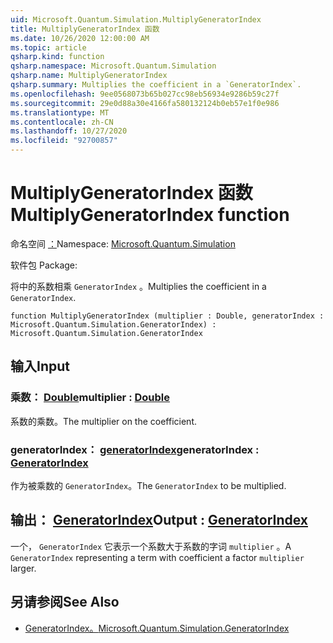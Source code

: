 ```yaml
---
uid: Microsoft.Quantum.Simulation.MultiplyGeneratorIndex
title: MultiplyGeneratorIndex 函数
ms.date: 10/26/2020 12:00:00 AM
ms.topic: article
qsharp.kind: function
qsharp.namespace: Microsoft.Quantum.Simulation
qsharp.name: MultiplyGeneratorIndex
qsharp.summary: Multiplies the coefficient in a `GeneratorIndex`.
ms.openlocfilehash: 9ee0568073b65b027cc98eb56934e9286b59c27f
ms.sourcegitcommit: 29e0d88a30e4166fa580132124b0eb57e1f0e986
ms.translationtype: MT
ms.contentlocale: zh-CN
ms.lasthandoff: 10/27/2020
ms.locfileid: "92700857"
---
```

# <a name="multiplygeneratorindex-function"></a><span data-ttu-id="69148-102">MultiplyGeneratorIndex 函数</span><span class="sxs-lookup"><span data-stu-id="69148-102">MultiplyGeneratorIndex function</span></span>

<span data-ttu-id="69148-103">命名空间 [：](xref:Microsoft.Quantum.Simulation)</span><span class="sxs-lookup"><span data-stu-id="69148-103">Namespace: [Microsoft.Quantum.Simulation](xref:Microsoft.Quantum.Simulation)</span></span>

<span data-ttu-id="69148-104">软件包 [](https://nuget.org/packages/)</span><span class="sxs-lookup"><span data-stu-id="69148-104">Package: [](https://nuget.org/packages/)</span></span>


<span data-ttu-id="69148-105">将中的系数相乘 `GeneratorIndex` 。</span><span class="sxs-lookup"><span data-stu-id="69148-105">Multiplies the coefficient in a `GeneratorIndex`.</span></span>

```qsharp
function MultiplyGeneratorIndex (multiplier : Double, generatorIndex : Microsoft.Quantum.Simulation.GeneratorIndex) : Microsoft.Quantum.Simulation.GeneratorIndex
```


## <a name="input"></a><span data-ttu-id="69148-106">输入</span><span class="sxs-lookup"><span data-stu-id="69148-106">Input</span></span>

### <a name="multiplier--double"></a><span data-ttu-id="69148-107">乘数： [Double](xref:microsoft.quantum.lang-ref.double)</span><span class="sxs-lookup"><span data-stu-id="69148-107">multiplier : [Double](xref:microsoft.quantum.lang-ref.double)</span></span>

<span data-ttu-id="69148-108">系数的乘数。</span><span class="sxs-lookup"><span data-stu-id="69148-108">The multiplier on the coefficient.</span></span>


### <a name="generatorindex--generatorindex"></a><span data-ttu-id="69148-109">generatorIndex： [generatorIndex](xref:Microsoft.Quantum.Simulation.GeneratorIndex)</span><span class="sxs-lookup"><span data-stu-id="69148-109">generatorIndex : [GeneratorIndex](xref:Microsoft.Quantum.Simulation.GeneratorIndex)</span></span>

<span data-ttu-id="69148-110">作为被乘数的 `GeneratorIndex`。</span><span class="sxs-lookup"><span data-stu-id="69148-110">The `GeneratorIndex` to be multiplied.</span></span>



## <a name="output--generatorindex"></a><span data-ttu-id="69148-111">输出： [GeneratorIndex](xref:Microsoft.Quantum.Simulation.GeneratorIndex)</span><span class="sxs-lookup"><span data-stu-id="69148-111">Output : [GeneratorIndex](xref:Microsoft.Quantum.Simulation.GeneratorIndex)</span></span>

<span data-ttu-id="69148-112">一个， `GeneratorIndex` 它表示一个系数大于系数的字词 `multiplier` 。</span><span class="sxs-lookup"><span data-stu-id="69148-112">A `GeneratorIndex` representing a term with coefficient a factor `multiplier` larger.</span></span>

## <a name="see-also"></a><span data-ttu-id="69148-113">另请参阅</span><span class="sxs-lookup"><span data-stu-id="69148-113">See Also</span></span>

- [<span data-ttu-id="69148-114">GeneratorIndex。</span><span class="sxs-lookup"><span data-stu-id="69148-114">Microsoft.Quantum.Simulation.GeneratorIndex</span></span>](xref:Microsoft.Quantum.Simulation.GeneratorIndex)